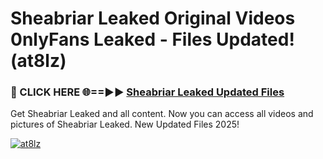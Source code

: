 # Sheabriar Leaked Original Videos 0nlyFans Leaked - Files Updated! (at8lz)

<h3>🔴 CLICK HERE 🌐==►► <a href="https://tinyurl.com/ehrbuxhb" rel="nofollow">Sheabriar Leaked Updated Files</a></h3>

Get Sheabriar Leaked and all content. Now you can access all videos and pictures of Sheabriar Leaked. New Updated Files 2025!

[![at8lz](https://i.imgur.com/lVYEuWS.gif)](https://tinyurl.com/ehrbuxhb)
